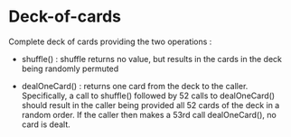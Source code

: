 # Deck-of-cards

 Complete deck of cards providing the two operations :

  - shuffle() :
  shuffle returns no value, but results in the cards in the deck being randomly permuted
  
  - dealOneCard() :
  returns one card from the deck to the caller. Specifically, a call to shuffle()  followed by 52 calls to  dealOneCard()  should result in the caller being provided all 52 cards of the deck in a random order. If the caller then makes a 53rd call dealOneCard(),  no card is dealt.
